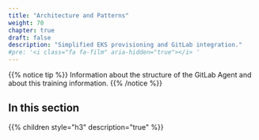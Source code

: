 ```yaml
---
title: "Architecture and Patterns"
weight: 70
chapter: true
draft: false
description: "Simplified EKS provisioning and GitLab integration."
#pre: '<i class="fa fa-film" aria-hidden="true"></i> '
---
```


{{% notice tip %}}
Information about the structure of the GitLab Agent and about this training information.
{{% /notice %}}

## In this section
{{% children style="h3" description="true" %}}